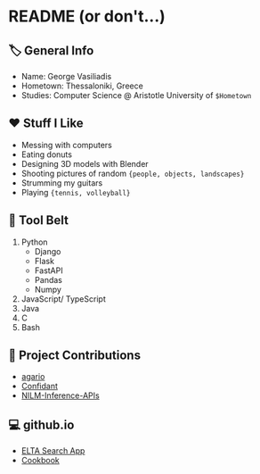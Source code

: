 # README (or don't...)

## 🏷️ General Info
- Name: George Vasiliadis
- Hometown: Thessaloniki, Greece
- Studies: Computer Science @ Aristotle University of `$Hometown`

## ❤️ Stuff I Like
- Messing with computers
- Eating donuts
- Designing 3D models with Blender
- Shooting pictures of random `{people, objects, landscapes}`
- Strumming my guitars
- Playing `{tennis, volleyball}`

## 🔨 Tool Belt
1. Python
    - Django
    - Flask
    - FastAPI
    - Pandas
    - Numpy
1. JavaScript/ TypeScript
1. Java
1. C
1. Bash

## 📂 Project Contributions
- [agario](https://github.com/Viliami/agario)
- [Confidant](https://github.com/emregeldegul/confidant)
- [NILM-Inference-APIs](https://github.com/Virtsionis/NILM-Inference-APIs)

## 💻 github.io
- [ELTA Search App](https://georgevasiliadis.github.io/ELTA-Search-App/)
- [Cookbook](https://georgevasiliadis.github.io/Cookbook/)
